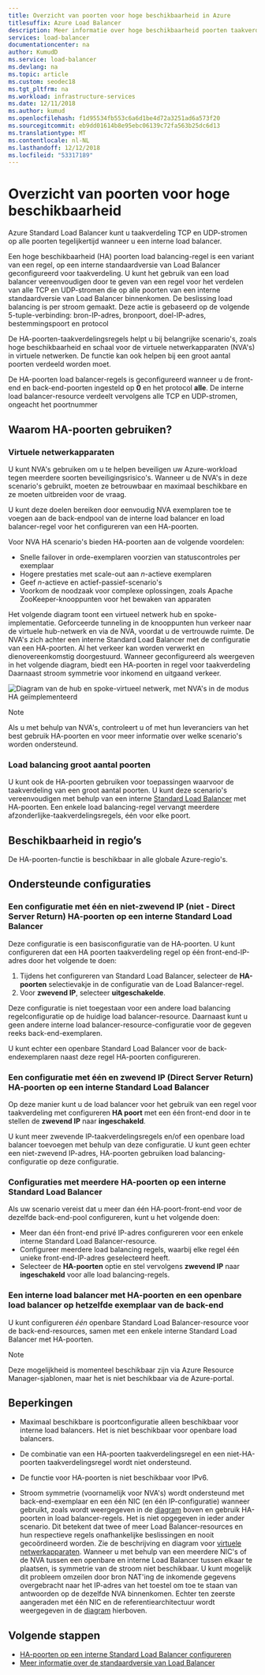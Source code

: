 ```yaml
---
title: Overzicht van poorten voor hoge beschikbaarheid in Azure
titlesuffix: Azure Load Balancer
description: Meer informatie over hoge beschikbaarheid poorten taakverdeling op een interne load balancer.
services: load-balancer
documentationcenter: na
author: KumudD
ms.service: load-balancer
ms.devlang: na
ms.topic: article
ms.custom: seodec18
ms.tgt_pltfrm: na
ms.workload: infrastructure-services
ms.date: 12/11/2018
ms.author: kumud
ms.openlocfilehash: f1d95534fb553c6a6d1be4d72a3251ad6a573f20
ms.sourcegitcommit: eb9dd01614b8e95ebc06139c72fa563b25dc6d13
ms.translationtype: MT
ms.contentlocale: nl-NL
ms.lasthandoff: 12/12/2018
ms.locfileid: "53317189"
---
```

# <a name="high-availability-ports-overview"></a>Overzicht van poorten voor hoge beschikbaarheid

Azure Standard Load Balancer kunt u taakverdeling TCP en UDP-stromen op alle poorten tegelijkertijd wanneer u een interne load balancer. 

Een hoge beschikbaarheid (HA) poorten load balancing-regel is een variant van een regel, op een interne standaardversie van Load Balancer geconfigureerd voor taakverdeling. U kunt het gebruik van een load balancer vereenvoudigen door te geven van een regel voor het verdelen van alle TCP en UDP-stromen die op alle poorten van een interne standaardversie van Load Balancer binnenkomen. De beslissing load balancing is per stroom gemaakt. Deze actie is gebaseerd op de volgende 5-tuple-verbinding: bron-IP-adres, bronpoort, doel-IP-adres, bestemmingspoort en protocol

De HA-poorten-taakverdelingsregels helpt u bij belangrijke scenario's, zoals hoge beschikbaarheid en schaal voor de virtuele netwerkapparaten (NVA's) in virtuele netwerken. De functie kan ook helpen bij een groot aantal poorten verdeeld worden moet. 

De HA-poorten load balancer-regels is geconfigureerd wanneer u de front-end en back-end-poorten ingesteld op **0** en het protocol **alle**. De interne load balancer-resource verdeelt vervolgens alle TCP en UDP-stromen, ongeacht het poortnummer

## <a name="why-use-ha-ports"></a>Waarom HA-poorten gebruiken?

### <a name="nva"></a>Virtuele netwerkapparaten

U kunt NVA's gebruiken om u te helpen beveiligen uw Azure-workload tegen meerdere soorten beveiligingsrisico's. Wanneer u de NVA's in deze scenario's gebruikt, moeten ze betrouwbaar en maximaal beschikbare en ze moeten uitbreiden voor de vraag.

U kunt deze doelen bereiken door eenvoudig NVA exemplaren toe te voegen aan de back-endpool van de interne load balancer en load balancer-regel voor het configureren van een HA-poorten.

Voor NVA HA scenario's bieden HA-poorten aan de volgende voordelen:
- Snelle failover in orde-exemplaren voorzien van statuscontroles per exemplaar
- Hogere prestaties met scale-out aan *n*-actieve exemplaren
- Geef *n*-actieve en actief-passief-scenario's
- Voorkom de noodzaak voor complexe oplossingen, zoals Apache ZooKeeper-knooppunten voor het bewaken van apparaten

Het volgende diagram toont een virtueel netwerk hub en spoke-implementatie. Geforceerde tunneling in de knooppunten hun verkeer naar de virtuele hub-netwerk en via de NVA, voordat u de vertrouwde ruimte. De NVA's zich achter een interne Standard Load Balancer met de configuratie van een HA-poorten. Al het verkeer kan worden verwerkt en dienovereenkomstig doorgestuurd. Wanneer geconfigureerd als weergeven in het volgende diagram, biedt een HA-poorten in regel voor taakverdeling Daarnaast stroom symmetrie voor inkomend en uitgaand verkeer.

<a node="diagram"></a>
![Diagram van de hub en spoke-virtueel netwerk, met NVA's in de modus HA geïmplementeerd](./media/load-balancer-ha-ports-overview/nvaha.png)

>[!NOTE]
> Als u met behulp van NVA's, controleert u of met hun leveranciers van het best gebruik HA-poorten en voor meer informatie over welke scenario's worden ondersteund.

### <a name="load-balancing-large-numbers-of-ports"></a>Load balancing groot aantal poorten

U kunt ook de HA-poorten gebruiken voor toepassingen waarvoor de taakverdeling van een groot aantal poorten. U kunt deze scenario's vereenvoudigen met behulp van een interne [Standard Load Balancer](load-balancer-standard-overview.md) met HA-poorten. Een enkele load balancing-regel vervangt meerdere afzonderlijke-taakverdelingsregels, één voor elke poort.

## <a name="region-availability"></a>Beschikbaarheid in regio’s

De HA-poorten-functie is beschikbaar in alle globale Azure-regio's.

## <a name="supported-configurations"></a>Ondersteunde configuraties

### <a name="a-single-non-floating-ip-non-direct-server-return-ha-ports-configuration-on-an-internal-standard-load-balancer"></a>Een configuratie met één en niet-zwevend IP (niet - Direct Server Return) HA-poorten op een interne Standard Load Balancer

Deze configuratie is een basisconfiguratie van de HA-poorten. U kunt configureren dat een HA poorten taakverdeling regel op één front-end-IP-adres door het volgende te doen:
1. Tijdens het configureren van Standard Load Balancer, selecteer de **HA-poorten** selectievakje in de configuratie van de Load Balancer-regel.
2. Voor **zwevend IP**, selecteer **uitgeschakelde**.

Deze configuratie is niet toegestaan voor een andere load balancing regelconfiguratie op de huidige load balancer-resource. Daarnaast kunt u geen andere interne load balancer-resource-configuratie voor de gegeven reeks back-end-exemplaren.

U kunt echter een openbare Standard Load Balancer voor de back-endexemplaren naast deze regel HA-poorten configureren.

### <a name="a-single-floating-ip-direct-server-return-ha-ports-configuration-on-an-internal-standard-load-balancer"></a>Een configuratie met één en zwevend IP (Direct Server Return) HA-poorten op een interne Standard Load Balancer

Op deze manier kunt u de load balancer voor het gebruik van een regel voor taakverdeling met configureren **HA poort** met een één front-end door in te stellen de **zwevend IP** naar **ingeschakeld**. 

U kunt meer zwevende IP-taakverdelingsregels en/of een openbare load balancer toevoegen met behulp van deze configuratie. U kunt geen echter een niet-zwevend IP-adres, HA-poorten gebruiken load balancing-configuratie op deze configuratie.

### <a name="multiple-ha-ports-configurations-on-an-internal-standard-load-balancer"></a>Configuraties met meerdere HA-poorten op een interne Standard Load Balancer

Als uw scenario vereist dat u meer dan één HA-poort-front-end voor de dezelfde back-end-pool configureren, kunt u het volgende doen: 
- Meer dan één front-end privé IP-adres configureren voor een enkele interne Standard Load Balancer-resource.
- Configureer meerdere load balancing regels, waarbij elke regel één unieke front-end-IP-adres geselecteerd heeft.
- Selecteer de **HA-poorten** optie en stel vervolgens **zwevend IP** naar **ingeschakeld** voor alle load balancing-regels.

### <a name="an-internal-load-balancer-with-ha-ports-and-a-public-load-balancer-on-the-same-back-end-instance"></a>Een interne load balancer met HA-poorten en een openbare load balancer op hetzelfde exemplaar van de back-end

U kunt configureren *één* openbare Standard Load Balancer-resource voor de back-end-resources, samen met een enkele interne Standard Load Balancer met HA-poorten.

>[!NOTE]
>Deze mogelijkheid is momenteel beschikbaar zijn via Azure Resource Manager-sjablonen, maar het is niet beschikbaar via de Azure-portal.

## <a name="limitations"></a>Beperkingen

- Maximaal beschikbare is poortconfiguratie alleen beschikbaar voor interne load balancers. Het is niet beschikbaar voor openbare load balancers.

- De combinatie van een HA-poorten taakverdelingsregel en een niet-HA-poorten taakverdelingsregel wordt niet ondersteund.

- De functie voor HA-poorten is niet beschikbaar voor IPv6.

- Stroom symmetrie (voornamelijk voor NVA's) wordt ondersteund met back-end-exemplaar en een één NIC (en één IP-configuratie) wanneer gebruikt, zoals wordt weergegeven in de [diagram](#diagram) boven en gebruik HA-poorten in load balancer-regels. Het is niet opgegeven in ieder ander scenario. Dit betekent dat twee of meer Load Balancer-resources en hun respectieve regels onafhankelijke beslissingen en nooit gecoördineerd worden. Zie de beschrijving en diagram voor [virtuele netwerkapparaten](#nva). Wanneer u met behulp van een meerdere NIC's of de NVA tussen een openbare en interne Load Balancer tussen elkaar te plaatsen, is symmetrie van de stroom niet beschikbaar.  U kunt mogelijk dit probleem omzeilen door bron NAT'ing de inkomende gegevens overgebracht naar het IP-adres van het toestel om toe te staan van antwoorden op de dezelfde NVA binnenkomen.  Echter ten zeerste aangeraden met één NIC en de referentiearchitectuur wordt weergegeven in de [diagram](#diagram) hierboven.


## <a name="next-steps"></a>Volgende stappen

- [HA-poorten op een interne Standard Load Balancer configureren](load-balancer-configure-ha-ports.md)
- [Meer informatie over de standaardversie van Load Balancer](load-balancer-standard-overview.md)
